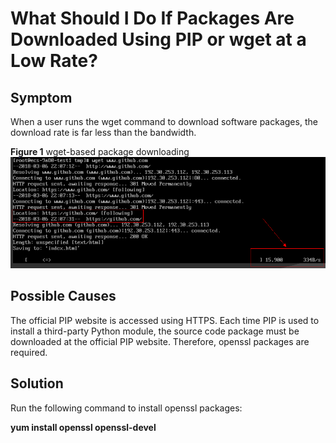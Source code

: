 # What Should I Do If Packages Are Downloaded Using PIP or wget at a Low Rate?<a name="EN-US_TOPIC_0107490388"></a>

## Symptom<a name="section4323119112812"></a>

When a user runs the wget command to download software packages, the download rate is far less than the bandwidth.

**Figure  1**  wget-based package downloading<a name="fig17394493307"></a>  
![](figures/wget-based-package-downloading.png "wget-based-package-downloading")

## Possible Causes<a name="section16898143618318"></a>

The official PIP website is accessed using HTTPS. Each time PIP is used to install a third-party Python module, the source code package must be downloaded at the official PIP website. Therefore, openssl packages are required.

## Solution<a name="section2477445336"></a>

Run the following command to install openssl packages:

**yum install openssl openssl-devel**

